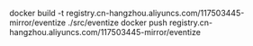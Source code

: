 docker build -t registry.cn-hangzhou.aliyuncs.com/117503445-mirror/eventize ./src/eventize
docker push registry.cn-hangzhou.aliyuncs.com/117503445-mirror/eventize